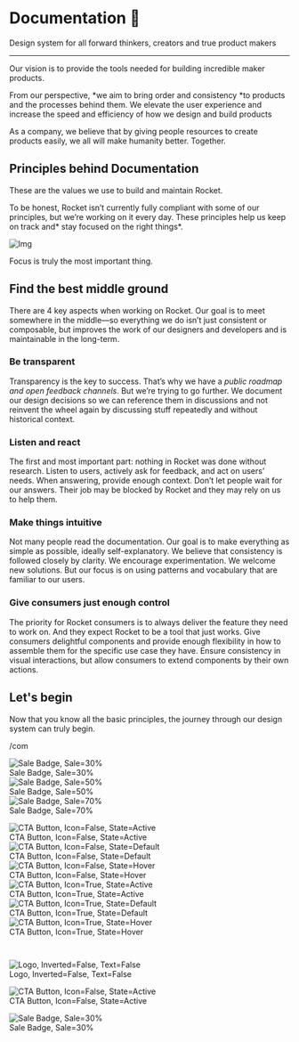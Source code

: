 
# Documentation 🚀

Design system for all forward thinkers, creators and true product makers

---

Our vision is to provide the tools needed for building incredible maker products.

From our perspective, *we aim to bring order and consistency *to products and the processes behind them. We elevate the user experience and increase the speed and efficiency of how we design and build products

As a company, we believe that by giving people resources to create products easily, we all will make humanity better. Together.

## Principles behind Documentation

These are the values we use to build and maintain Rocket.

To be honest, Rocket isn’t currently fully compliant with some of our principles, but we’re working on it every day. These principles help us keep on track and* stay focused on the right things*.

![Img](https://studio-assets.supernova.io/design-systems/14533/9289758a-6300-472a-bbc6-a57098081abf.jpeg)

Focus is truly the most important thing.

## Find the best middle ground

There are 4 key aspects when working on Rocket. Our goal is to meet somewhere in the middle—so everything we do isn’t just consistent or composable, but improves the work of our designers and developers and is maintainable in the long-term.

### Be transparent

Transparency is the key to success. That’s why we have a *public roadmap and open feedback channels*. But we’re trying to go further. We document our design decisions so we can reference them in discussions and not reinvent the wheel again by discussing stuff repeatedly and without historical context.

### Listen and react

The first and most important part: nothing in Rocket was done without research. Listen to users, actively ask for feedback, and act on users’ needs. When answering, provide enough context. Don’t let people wait for our answers. Their job may be blocked by Rocket and they may rely on us to help them.

### Make things intuitive

Not many people read the documentation. Our goal is to make everything as simple as possible, ideally self-explanatory. We believe that consistency is followed closely by clarity. We encourage experimentation. We welcome new solutions. But our focus is on using patterns and vocabulary that are familiar to our users.

### Give consumers just enough control

The priority for Rocket consumers is to always deliver the feature they need to work on. And they expect Rocket to be a tool that just works. Give consumers delightful components and provide enough flexibility in how to assemble them for the specific use case they have. Ensure consistency in visual interactions, but allow consumers to extend components by their own actions.

## Let's begin

Now that you know all the basic principles, the journey through our design system can truly begin.

/com

  
![Sale Badge, Sale=30%](https://studio-assets.supernova.io/design-systems/14533/7e176c99-5fbd-4c47-a8ea-ca40c8d9e299.png)  
Sale Badge, Sale=30%  
![Sale Badge, Sale=50%](https://studio-assets.supernova.io/design-systems/14533/463887cd-818e-4993-8cc5-fa96455628d5.png)  
Sale Badge, Sale=50%  
![Sale Badge, Sale=70%](https://studio-assets.supernova.io/design-systems/14533/bc61f0a2-ea7f-40df-81dd-90f26ff5a696.png)  
Sale Badge, Sale=70%  


  
![CTA Button, Icon=False, State=Active](https://studio-assets.supernova.io/design-systems/14533/3fc2c52c-2dee-4522-8375-3118d5be067e.png)  
CTA Button, Icon=False, State=Active  
![CTA Button, Icon=False, State=Default](https://studio-assets.supernova.io/design-systems/14533/eedb04f2-ae77-407f-a5e8-55a0537f8fd7.png)  
CTA Button, Icon=False, State=Default  
![CTA Button, Icon=False, State=Hover](https://studio-assets.supernova.io/design-systems/14533/961d0fe6-4258-4e1d-a9d4-f3f88771112e.png)  
CTA Button, Icon=False, State=Hover  
![CTA Button, Icon=True, State=Active](https://studio-assets.supernova.io/design-systems/14533/16afdd17-de99-4599-94fc-4079ff56582b.png)  
CTA Button, Icon=True, State=Active  
![CTA Button, Icon=True, State=Default](https://studio-assets.supernova.io/design-systems/14533/ae048d1a-1e48-41c4-aa6a-e12631d194ac.png)  
CTA Button, Icon=True, State=Default  
![CTA Button, Icon=True, State=Hover](https://studio-assets.supernova.io/design-systems/14533/8742956a-73e5-4556-a0cd-55dcb4e7738d.png)  
CTA Button, Icon=True, State=Hover  


```javascript  
  
```

  
![Logo, Inverted=False, Text=False](https://studio-assets.supernova.io/design-systems/14533/500a3432-bc9f-4d74-9cda-54f9a1939b9a.png)  
Logo, Inverted=False, Text=False  


  
  


  
![CTA Button, Icon=False, State=Active](https://studio-assets.supernova.io/design-systems/14533/3fc2c52c-2dee-4522-8375-3118d5be067e.png)  
CTA Button, Icon=False, State=Active  


  
![Sale Badge, Sale=30%](https://studio-assets.supernova.io/design-systems/14533/7e176c99-5fbd-4c47-a8ea-ca40c8d9e299.png)  
Sale Badge, Sale=30%  
